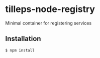 # tilleps-node-registry

Minimal container for registering services


## Installation


```bash
$ npm install
```
